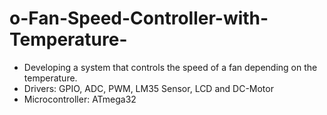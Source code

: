# o-Fan-Speed-Controller-with-Temperature-
- Developing a system that controls the speed of a fan depending on the temperature. 
- Drivers: GPIO, ADC, PWM, LM35 Sensor, LCD and DC-Motor 
- Microcontroller: ATmega32
